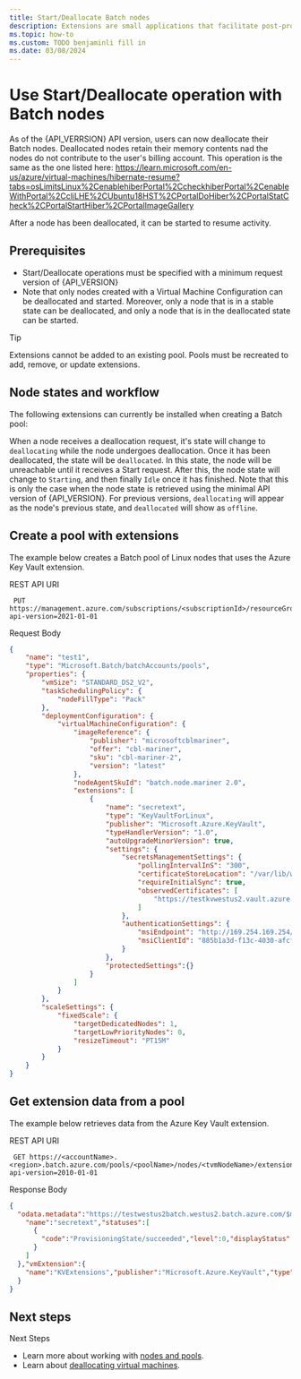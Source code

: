 ```yaml
---
title: Start/Deallocate Batch nodes
description: Extensions are small applications that facilitate post-provisioning configuration and setup on Batch compute nodes.
ms.topic: how-to
ms.custom: TODO benjaminli fill in
ms.date: 03/08/2024
---
```


# Use Start/Deallocate operation with Batch nodes

As of the {API_VERRSION} API version, users can now deallocate their Batch nodes. Deallocated nodes retain their memory contents nad the nodes do not contribute to the user's billing account. This operation is the same as the one listed here: https://learn.microsoft.com/en-us/azure/virtual-machines/hibernate-resume?tabs=osLimitsLinux%2CenablehiberPortal%2CcheckhiberPortal%2CenableWithPortal%2CcliLHE%2CUbuntu18HST%2CPortalDoHiber%2CPortalStatCheck%2CPortalStartHiber%2CPortalImageGallery

After a node has been deallocated, it can be started to resume activity.

## Prerequisites

- Start/Deallocate operations must be specified with a minimum request version of {API_VERSION}
- Note that only nodes created with a Virtual Machine Configuration can be deallocated and started. Moreover, only a node that is in a stable state can be deallocated, and only a node that is in the deallocated state can be started.

> [!TIP]
> Extensions cannot be added to an existing pool. Pools must be recreated to add, remove, or update extensions.

## Node states and workflow

The following extensions can currently be installed when creating a Batch pool:

When a node receives a deallocation request, it's state will change to `deallocating` while the node undergoes deallocation. Once it has been deallocated, the state will be `deallocated`. In this state, the node will be unreachable until it receives a Start request. After this, the node
	state will change to `Starting`, and then finally `Idle` once it has finished. Note that this is only the case when the node state is retrieved using the minimal API version of {API_VERSION}. For previous versions, `deallocating` will appear as the node's previous state, and `deallocated`
	will show as `offline`.

## Create a pool with extensions

The example below creates a Batch pool of Linux nodes that uses the Azure Key Vault extension.

REST API URI

```http
 PUT https://management.azure.com/subscriptions/<subscriptionId>/resourceGroups/<resourceGroup>/providers/Microsoft.Batch/batchAccounts/<batchaccountName>/pools/<batchpoolName>?api-version=2021-01-01
```

Request Body

```json
{
    "name": "test1",
    "type": "Microsoft.Batch/batchAccounts/pools",
    "properties": {
        "vmSize": "STANDARD_DS2_V2",
        "taskSchedulingPolicy": {
            "nodeFillType": "Pack"
        },
        "deploymentConfiguration": {
            "virtualMachineConfiguration": {
                "imageReference": {
                    "publisher": "microsoftcblmariner",
                    "offer": "cbl-mariner",
                    "sku": "cbl-mariner-2",
                    "version": "latest"
                },
                "nodeAgentSkuId": "batch.node.mariner 2.0",
                "extensions": [
                    {
                        "name": "secretext",
                        "type": "KeyVaultForLinux",
                        "publisher": "Microsoft.Azure.KeyVault",
                        "typeHandlerVersion": "1.0",
                        "autoUpgradeMinorVersion": true,
                        "settings": {
                            "secretsManagementSettings": {
                                "pollingIntervalInS": "300",
                                "certificateStoreLocation": "/var/lib/waagent/Microsoft.Azure.KeyVault",
                                "requireInitialSync": true,
                                "observedCertificates": [
                                    "https://testkvwestus2.vault.azure.net/secrets/authsecreat"
                                ]
                            },
                            "authenticationSettings": {
                                "msiEndpoint": "http://169.254.169.254/metadata/identity",
                                "msiClientId": "885b1a3d-f13c-4030-afcf-9f05044d78dc"
                            }
                        },
                        "protectedSettings":{}
                    }
                ]
            }
        },
        "scaleSettings": {
            "fixedScale": {
                "targetDedicatedNodes": 1,
                "targetLowPriorityNodes": 0,
                "resizeTimeout": "PT15M"
            }
        }
    }
}
```

## Get extension data from a pool

The example below retrieves data from the Azure Key Vault extension.

REST API URI

```http
 GET https://<accountName>.<region>.batch.azure.com/pools/<poolName>/nodes/<tvmNodeName>/extensions/secretext?api-version=2010-01-01
```

Response Body

```json
{
  "odata.metadata":"https://testwestus2batch.westus2.batch.azure.com/$metadata#extensions/@Element","instanceView":{
    "name":"secretext","statuses":[
      {
        "code":"ProvisioningState/succeeded","level":0,"displayStatus":"Provisioning succeeded","message":"Successfully started Key Vault extension service. 2021-02-08T19:49:39Z"
      }
    ]
  },"vmExtension":{
    "name":"KVExtensions","publisher":"Microsoft.Azure.KeyVault","type":"KeyVaultForLinux","typeHandlerVersion":"1.0","autoUpgradeMinorVersion":true,"settings":"{\r\n  \"secretsManagementSettings\": {\r\n    \"pollingIntervalInS\": \"300\",\r\n    \"certificateStoreLocation\": \"/var/lib/waagent/Microsoft.Azure.KeyVault\",\r\n    \"requireInitialSync\": true,\r\n    \"observedCertificates\": [\r\n      \"https://testkvwestus2.vault.azure.net/secrets/testumi\"\r\n    ]\r\n  },\r\n  \"authenticationSettings\": {\r\n    \"msiEndpoint\": \"http://169.254.169.254/metadata/identity\",\r\n    \"msiClientId\": \"885b1a3d-f13c-4030-afcf-922f05044d78dc\"\r\n  }\r\n}"
  }
}

```

## Next steps

Next Steps
- Learn more about working with [nodes and pools](nodes-and-pools.md).
- Learn about [deallocating virtual machines](https://learn.microsoft.com/en-us/azure/virtual-machines/hibernate-resume?tabs=osLimitsLinux%2CenablehiberPortal%2CcheckhiberPortal%2CenableWithPortal%2CcliLHE%2CUbuntu18HST%2CPortalDoHiber%2CPortalStatCheck%2CPortalStartHiber%2CPortalImageGallery).
